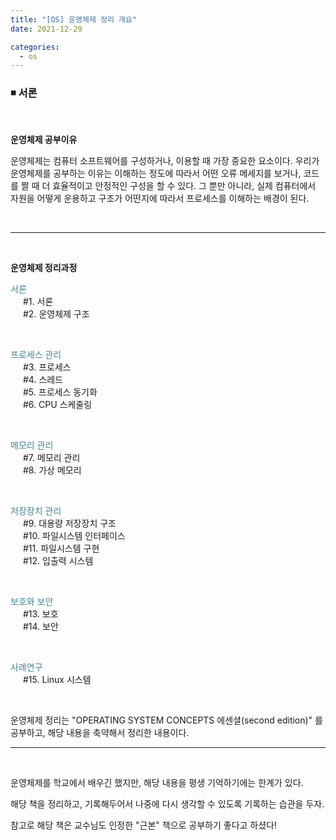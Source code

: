 ```yaml
---
title: "[OS] 운영체제 정리 개요"
date: 2021-12-29

categories:
  - os
---
```


<!-- 제목은 ###title 로 고정 -->

### ◾️ 서론

<br>

**운영체제 공부이유**

운영체제는 컴퓨터 소프트웨어를 구성하거나, 이용할 때 가장 중요한 요소이다. 우리가 운영체제를 공부하는 이유는 이해하는 정도에 따라서 어떤 오류 메세지를 보거나, 코드를 짤 때 더 효율적이고 안정적인 구성을 할 수 있다. 그 뿐만 아니라, 실제 컴퓨터에서 자원을 어떻게 운용하고 구조가 어떤지에 따라서 프로세스를 이해하는 배경이 된다.

<br>

---

<br>

**운영체제 정리과정**

<span style="color: #438597">서론</span>  
<span style="padding-left: 20px; display: block">
#1. 서론  
#2. 운영체제 구조  
</span>

<br>

<span style="color: #438597">프로세스 관리 </span>
<span style="padding-left: 20px; display: block">
#3. 프로세스  
#4. 스레드  
#5. 프로세스 동기화  
#6. CPU 스케줄링  
</span>

<br>

<span style="color: #438597">메모리 관리 </span>
<span style="padding-left: 20px; display: block">
#7. 메모리 관리  
#8. 가상 메모리  
</span>

<br>

<span style="color: #438597">저장장치 관리 </span>
<span style="padding-left: 20px; display: block">
#9. 대용량 저장장치 구조  
#10. 파일시스템 인터페이스  
#11. 파일시스템 구현  
#12. 입출력 시스템  
</span>

<br>

<span style="color: #438597">보호와 보안 </span>
<span style="padding-left: 20px; display: block">
#13. 보호  
#14. 보안  
</span>

<br>

<span style="color: #438597">사례연구 </span>
<span style="padding-left: 20px; display: block">
#15. Linux 시스템  
</span>

<br>

운영체제 정리는 "OPERATING SYSTEM CONCEPTS 에센셜(second edition)" 를 공부하고, 해당 내용을 축약해서 정리한 내용이다.

---

<br>

운영체제를 학교에서 배우긴 했지만, 해당 내용을 평생 기억하기에는 한계가 있다.

해당 책을 정리하고, 기록해두어서 나중에 다시 생각할 수 있도록 기록하는 습관을 두자.

참고로 해당 책은 교수님도 인정한 "근본" 책으로 공부하기 좋다고 하셨다!

<br>
<br>
<br>
